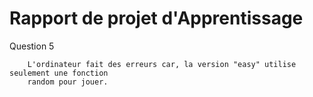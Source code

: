 Rapport de projet d'Apprentissage
=============================================

Question 5

        L'ordinateur fait des erreurs car, la version "easy" utilise seulement une fonction
        random pour jouer.
        
